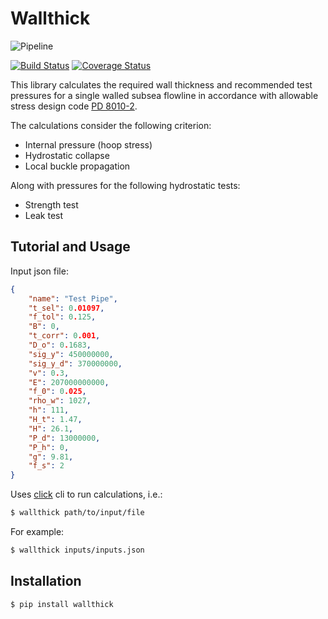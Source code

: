 # Wallthick

![Pipeline](https://s3-eu-west-1.amazonaws.com/openreply-enidays/wp-content/uploads/2017/03/ss-pipeline-pipe.jpg)

[![Build Status][travis-image]][travis-url]
[![Coverage Status][coveralls-image]][coveralls-url]

This library calculates the required wall thickness and recommended test pressures for a single walled subsea flowline in accordance with allowable stress design code [PD 8010-2](https://shop.bsigroup.com/ProductDetail?pid=000000000030344663).

The calculations consider the following criterion:

*   Internal pressure (hoop stress)
*   Hydrostatic collapse
*   Local buckle propagation

Along with pressures for the following hydrostatic tests:

*   Strength test
*   Leak test

## Tutorial and Usage

Input json file:

```json
{
    "name": "Test Pipe",
    "t_sel": 0.01097,
    "f_tol": 0.125,
    "B": 0,
    "t_corr": 0.001,
    "D_o": 0.1683,
    "sig_y": 450000000,
    "sig_y_d": 370000000,
    "v": 0.3,
    "E": 207000000000,
    "f_0": 0.025,
    "rho_w": 1027,
    "h": 111,
    "H_t": 1.47,
    "H": 26.1,
    "P_d": 13000000,
    "P_h": 0,
    "g": 9.81,
    "f_s": 2
}
```

Uses [click](http://click.pocoo.org) cli to run calculations, i.e.:

```sh
$ wallthick path/to/input/file
```

For example:

```sh
$ wallthick inputs/inputs.json
```

## Installation

```sh
$ pip install wallthick
```

<!-- Markdown link & img dfn's -->

[travis-image]: https://travis-ci.org/benranderson/wallthick.svg?branch=master
[travis-url]: https://travis-ci.org/benranderson/wallthick
[coveralls-image]: https://coveralls.io/repos/github/benranderson/wallthick/badge.svg?branch=master
[coveralls-url]: https://coveralls.io/github/benranderson/wallthick?branch=master
